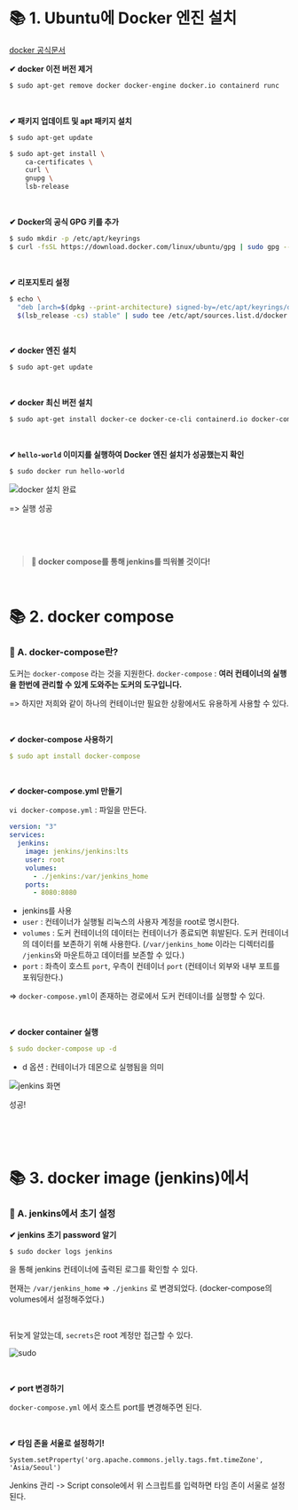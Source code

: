 

# 📚 1. Ubuntu에 Docker 엔진 설치

[docker 공식문서](https://docs.docker.com/engine/install/ubuntu/)


**✔ docker 이전 버전 제거**

```bash
$ sudo apt-get remove docker docker-engine docker.io containerd runc
```


&nbsp;


**✔ 패키지 업데이트 및 apt 패키지 설치**

```bash
$ sudo apt-get update

$ sudo apt-get install \
    ca-certificates \
    curl \
    gnupg \
    lsb-release
```

&nbsp;

**✔ Docker의 공식 GPG 키를 추가**

```bash
$ sudo mkdir -p /etc/apt/keyrings
$ curl -fsSL https://download.docker.com/linux/ubuntu/gpg | sudo gpg --dearmor -o /etc/apt/keyrings/docker.gpg
```

&nbsp;

**✔ 리포지토리 설정**

```bash
$ echo \
  "deb [arch=$(dpkg --print-architecture) signed-by=/etc/apt/keyrings/docker.gpg] https://download.docker.com/linux/ubuntu \
  $(lsb_release -cs) stable" | sudo tee /etc/apt/sources.list.d/docker.list > /dev/null
```


&nbsp;

**✔ docker 엔진 설치**

```bash
$ sudo apt-get update
```

&nbsp;

**✔ docker 최신 버전 설치**

```bash
$ sudo apt-get install docker-ce docker-ce-cli containerd.io docker-compose-plugin
```

&nbsp;


**✔ `hello-world` 이미지를 실행하여 Docker 엔진 설치가 성공했는지 확인**

```bash
$ sudo docker run hello-world
```


![docker 설치 완료](https://user-images.githubusercontent.com/72541544/212605773-e71c2f6d-c37d-479b-be00-154abeb604cc.png)

=> 실행 성공

&nbsp;

&nbsp;




> **🌅 docker compose를 통해 jenkins를 띄워볼 것이다!**

&nbsp;


# 📚 2. docker compose

### 📖 A. docker-compose란?

도커는 `docker-compose` 라는 것을 지원한다. 
`docker-compose` : **여러 컨테이너의 실행을 한번에 관리할 수 있게 도와주는 도커의 도구입니다.**


=> 하지만 저희와 같이 하나의 컨테이너만 필요한 상황에서도 유용하게 사용할 수 있다.


&nbsp;


**✔ docker-compose 사용하기**

```yaml
$ sudo apt install docker-compose
```

&nbsp;


**✔ docker-compose.yml 만들기**

`vi docker-compose.yml` : 파일을 만든다.

```yaml
version: "3"
services:
  jenkins:
    image: jenkins/jenkins:lts
    user: root
    volumes:
      - ./jenkins:/var/jenkins_home
    ports:
      - 8080:8080
```


- jenkins를 사용
- `user` : 컨테이너가 실행될 리눅스의 사용자 계정을 root로 명시한다.
- `volumes` : 도커 컨테이너의 데이터는 컨테이너가 종료되면 휘발된다. 도커 컨테이너의 데이터를 보존하기 위해 사용한다. (`/var/jenkins_home` 이라는 디렉터리를 `/jenkins`와 마운트하고 데이터를 보존할 수 있다.)
- `port` : 좌측이 호스트 `port`, 우측이 컨테이너 `port` (컨테이너 외부와 내부 포트를 포워딩한다.)


=> `docker-compose.yml`이 존재하는 경로에서 도커 컨테이너를 실행할 수 있다.


&nbsp;


**✔ docker container 실행**

```yaml
$ sudo docker-compose up -d
```

- d 옵션 : 컨테이너가 데몬으로 실행됨을 의미


![jenkins 화면](https://user-images.githubusercontent.com/72541544/213086880-9d3151d4-0f38-4b9c-a1c1-d8c0613783c4.png)


성공!

&nbsp;


&nbsp;



# 📚 3. docker image (jenkins)에서  

### 📖 A. jenkins에서 초기 설정


**✔ jenkins 초기 password 알기**

```shell
$ sudo docker logs jenkins
```

을 통해 jenkins 컨테이너에 출력된 로그를 확인할 수 있다.

현재는 `/var/jenkins_home` => `./jenkins` 로 변경되었다. (docker-compose의 volumes에서 설정해주었다.)

&nbsp;

뒤늦게 알았는데, `secrets`은 root 계정만 접근할 수 있다.

![sudo](https://user-images.githubusercontent.com/72541544/213085887-69efcdcd-357a-4d52-a7d8-729b575ac047.png)


&nbsp;


**✔ port 변경하기**

`docker-compose.yml` 에서 호스트 port를 변경해주면 된다.


&nbsp;

**✔ 타임 존을 서울로 설정하기!** 

```text
System.setProperty('org.apache.commons.jelly.tags.fmt.timeZone', 'Asia/Seoul')
```

Jenkins 관리 -> Script console에서 위 스크립트를 입력하면 타임 존이 서울로 설정된다.



&nbsp;


&nbsp;









